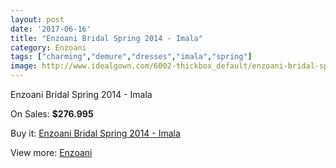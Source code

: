 ```yaml
---
layout: post
date: '2017-06-16'
title: "Enzoani Bridal Spring 2014 - Imala"
category: Enzoani
tags: ["charming","demure","dresses","imala","spring"]
image: http://www.idealgown.com/6002-thickbox_default/enzoani-bridal-spring-2014-imala.jpg
---
```

Enzoani Bridal Spring 2014 - Imala

On Sales: **$276.995**
<a href="https://www.idealgown.com/en/enzoani/2589-enzoani-bridal-spring-2014-imala.html"><amp-img layout="responsive" width="600" height="600" src="//www.idealgown.com/6002-thickbox_default/enzoani-bridal-spring-2014-imala.jpg" alt="Enzoani Bridal Spring 2014 - Imala 0" /></a>
<a href="https://www.idealgown.com/en/enzoani/2589-enzoani-bridal-spring-2014-imala.html"><amp-img layout="responsive" width="600" height="600" src="//www.idealgown.com/6001-thickbox_default/enzoani-bridal-spring-2014-imala.jpg" alt="Enzoani Bridal Spring 2014 - Imala 1" /></a>

Buy it: [Enzoani Bridal Spring 2014 - Imala](https://www.idealgown.com/en/enzoani/2589-enzoani-bridal-spring-2014-imala.html "Enzoani Bridal Spring 2014 - Imala")

View more: [Enzoani](https://www.idealgown.com/en/32-enzoani "Enzoani")